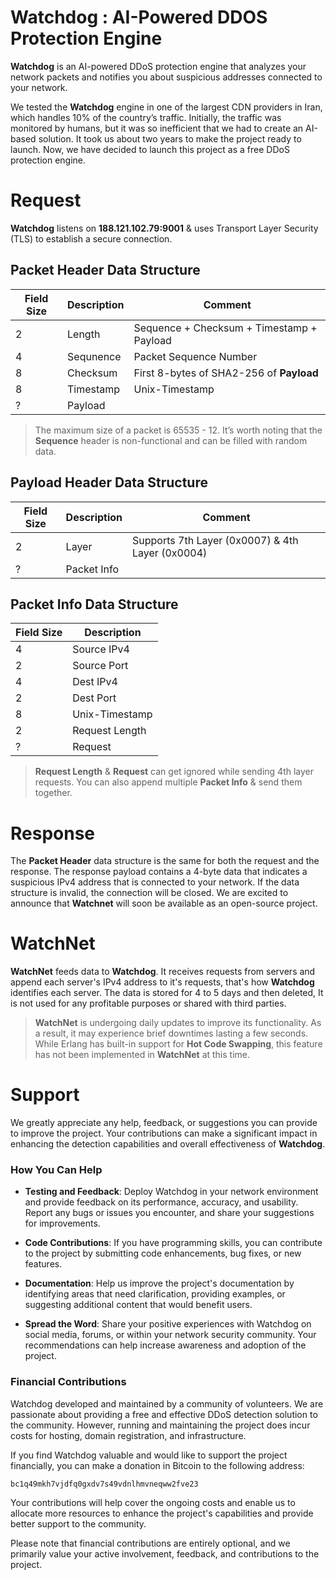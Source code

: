 # Watchdog : AI-Powered DDOS Protection Engine
**Watchdog** is an AI-powered DDoS protection engine that analyzes your network packets and notifies you about suspicious addresses connected to your network.

We tested the **Watchdog** engine in one of the largest CDN providers in Iran, which handles 10% of the country’s traffic. Initially, the traffic was monitored by humans, but it was so inefficient that we had to create an AI-based solution. It took us about two years to make the project ready to launch. Now, we have decided to launch this project as a free DDoS protection engine.

# Request
**Watchdog** listens on **188.121.102.79:9001** & uses Transport Layer Security (TLS) to establish a secure connection.

## Packet Header Data Structure
|Field Size		|Description   |Comment  			  					        |
|---------------|--------------|------------------------------------------------|
| 2				| Length	   | Sequence + Checksum + Timestamp + Payload		|
| 4				| Sequnence    | Packet Sequence Number 			        	|
| 8				| Checksum     | First 8-bytes of SHA2-256 of **Payload**    	|
| 8				| Timestamp	   | Unix-Timestamp                                 |
| ?				| Payload	   |                                                |

> The maximum size of a packet is 65535 - 12. It’s worth noting that the **Sequence** header is non-functional and can be filled with random data.

## Payload Header Data Structure
|Field Size		|Description    |Comment  		    	                           |
|---------------|---------------|--------------------------------------------------|
| 2				| Layer	   		| Supports 7th Layer (0x0007) & 4th Layer (0x0004) |
| ?				| Packet Info   |                                                  |

## Packet Info Data Structure
|Field Size|Description     |
|----------|----------------|
| 4		   | Source IPv4    |
| 2	       | Source Port    |
| 4		   | Dest IPv4      |
| 2		   | Dest Port	    |
| 8		   | Unix-Timestamp |
| 2		   | Request Length |
| ?		   | Request	    | 

> **Request Length** & **Request** can get ignored while sending 4th layer requests. You can also append multiple **Packet Info** & send them together.

# Response
The **Packet Header** data structure is the same for both the request and the response. The response payload contains a 4-byte data that indicates a suspicious IPv4 address that is connected to your network. If the data structure is invalid, the connection will be closed. We are excited to announce that **Watchnet** will soon be available as an open-source project.

# WatchNet
**WatchNet** feeds data to **Watchdog**. It receives requests from servers and append each server's IPv4 address to it's requests, that's how **Watchdog** identifies each server. The data is stored for 4 to 5 days and then deleted, It is not used for any profitable purposes or shared with third parties.

> **WatchNet** is undergoing daily updates to improve its functionality. As a result, it may experience brief downtimes lasting a few seconds. While Erlang has built-in support for **Hot Code Swapping**, this feature has not been implemented in **WatchNet** at this time.

# Support

We greatly appreciate any help, feedback, or suggestions you can provide to improve the project. Your contributions can make a significant impact in enhancing the detection capabilities and overall effectiveness of **Watchdog**.

### How You Can Help

- **Testing and Feedback**: Deploy Watchdog in your network environment and provide feedback on its performance, accuracy, and usability. Report any bugs or issues you encounter, and share your suggestions for improvements.

- **Code Contributions**: If you have programming skills, you can contribute to the project by submitting code enhancements, bug fixes, or new features.

- **Documentation**: Help us improve the project's documentation by identifying areas that need clarification, providing examples, or suggesting additional content that would benefit users.

- **Spread the Word**: Share your positive experiences with Watchdog on social media, forums, or within your network security community. Your recommendations can help increase awareness and adoption of the project.

### Financial Contributions

Watchdog developed and maintained by a community of volunteers. We are passionate about providing a free and effective DDoS detection solution to the community. However, running and maintaining the project does incur costs for hosting, domain registration, and infrastructure.

If you find Watchdog valuable and would like to support the project financially, you can make a donation in Bitcoin to the following address:

```
bc1q49mkh7vjdfq0gxdv7s49vdnlhmvneqww2fve23
```

Your contributions will help cover the ongoing costs and enable us to allocate more resources to enhance the project's capabilities and provide better support to the community.

Please note that financial contributions are entirely optional, and we primarily value your active involvement, feedback, and contributions to the project.